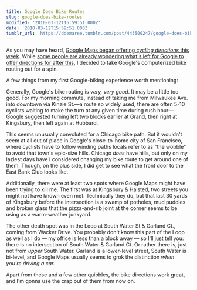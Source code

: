 ```yaml
---
title: Google Does Bike Routes
slug: google-does-bike-routes
modified: '2010-03-12T15:59:51.000Z'
date: '2010-03-12T15:59:51.000Z'
tumblr_url: 'https://ddemaree.tumblr.com/post/443500247/google-does-bike-routes'
---
```

As you may have heard, [Google Maps began offering _cycling directions_ this week](http://bikehugger.com/2010/03/post-3.html). While [some people are already wondering what's left for Google to offer directions for after this](http://mrgan.tumblr.com/post/439212412/whats-next-for-google-maps-now-that-theyve-added), I decided to take Google's computerized bike routing out for a spin.

A few things from my first Google-biking experience worth mentioning:

Generally, Google's bike routing is _very, very good_. It may be a little too good. For my morning commute, instead of taking me from Milwaukee Ave. into downtown via Kinzie St.—a route so widely used, there are often 5-10 cyclists waiting to make the turn at any given time during rush hour—Google suggested turning left two blocks earlier at Grand, then right at Kingsbury, then left again at Hubbard.

This seems unusually convoluted for a Chicago bike path. But it wouldn't seem at all out of place in Google's close-to-home city of San Francisco, where cyclists have to follow winding paths locals refer to as "the wobble" to avoid that town's epic-size hills. Chicago _does_ have hills, but only on my laziest days have I considered changing my bike route to get around one of them. Though, on the plus side, I did get to see what the front door to the East Bank Club looks like.

Additionally, there were at least two spots where Google Maps might have been trying to kill me. The first was at Kingsbury & Halsted, two streets you might not have known even met. Technically they do, but that last 30 yards of Kingsbury before the intersection is a swamp of potholes, mud puddles and broken glass that the pizza-and-rib joint at the corner seems to be using as a warm-weather junkyard.

The other death spot was in the Loop at South Water St & Garland Ct., coming from Wacker Drive. You probably don't know this part of the Loop as well as I do — my office is less than a block away — so I'll just tell you: there is no intersection of South Water & Garland Ct. Or rather there is, just not from _upper_ South Water. Garland is a lower-level street, South Water is bi-level, and Google Maps usually seems to grok the distinction _when you're driving a car._

Apart from these and a few other quibbles, the bike directions work great, and I'm gonna use the crap out of them from now on.
